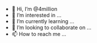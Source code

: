 - 👋 Hi, I’m @4million
- 👀 I’m interested in ...
- 🌱 I’m currently learning ...
- 💞️ I’m looking to collaborate on ...
- 📫 How to reach me ...

<!---
4million/4million is a ✨ special ✨ repository because its `README.md` (this file) appears on your GitHub profile.
You can click the Preview link to take a look at your changes.
--->
